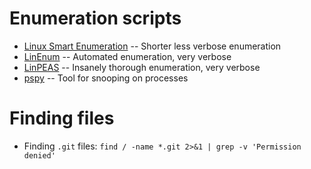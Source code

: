 # Enumeration scripts
- [Linux Smart Enumeration](https://github.com/diego-treitos/linux-smart-enumeration) -- Shorter less verbose enumeration
- [LinEnum](https://github.com/rebootuser/LinEnum) -- Automated enumeration, very verbose
- [LinPEAS](https://github.com/carlospolop/privilege-escalation-awesome-scripts-suite/tree/master/linPEAS) -- Insanely thorough enumeration, very verbose
- [pspy](https://github.com/DominicBreuker/pspy) -- Tool for snooping on processes

# Finding files
- Finding `.git` files: `find / -name *.git 2>&1 | grep -v 'Permission denied'`
